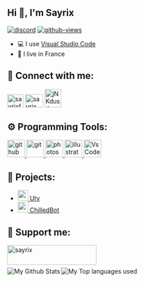 ## Hi 👋, I'm Sayrix


[![discord](https://discordapp.com/api/guilds/592746774171484172/widget.png)](https://discord.gg/VasYV6MEJy) [![github-views](https://komarev.com/ghpvc/?username=sayrix&color=brightgreen)](https://github.com/Sayrix)



- 💻 I use [Visual Studio Code](https://code.visualstudio.com/)
- 🥖 I live in France

## 🔗 Connect with me:
<p align="left">
<a href="https://twitter.com/sayrixfx"><img src="https://i.imgur.com/CuIpv32.png" alt="sayrixfx" width="37" height="30" /></a> 
<a href="https://www.youtube.com/c/sayrix"><img src="https://i.imgur.com/JVFQEu8.png" alt="sayrix" width="41"  height="30" /></a> 
<a href="https://discord.gg/VasYV6MEJy"><img src="https://i.imgur.com/ECp26UF.png" alt="jNKdusJ" width="38" height="42" /></a>
</p>

## ⚙️ Programming Tools:
<p align="left"> <a href="https://github.com/" target="_blank"> <img src="https://raw.githubusercontent.com/coderjojo/coderjojo/master/img/github.svg" alt="github" width="40" height="40"/> </a> <a href="https://git-scm.com/" target="_blank"> <img src="https://www.vectorlogo.zone/logos/git-scm/git-scm-icon.svg" alt="git" width="40" height="40"/> </a> <a href="https://www.photoshop.com/en" target="_blank"> <img src="https://upload.wikimedia.org/wikipedia/commons/a/af/Adobe_Photoshop_CC_icon.svg" alt="photoshop" width="40" height="40"/> </a> <a href="https://www.adobe.com/in/products/illustrator.html" target="_blank"> <img src="https://upload.wikimedia.org/wikipedia/commons/f/fb/Adobe_Illustrator_CC_icon.svg" alt="illustrator" width="40" height="40"/> </a> <a href="https://code.visualstudio.com/" target="_blank"> <img src="https://upload.wikimedia.org/wikipedia/commons/9/9a/Visual_Studio_Code_1.35_icon.svg" alt="VsCode" width="40" height="40"/> </a></p>

## 🚩 Projects:
- [<img src="https://cdn.discordapp.com/avatars/551844135871709184/c3ca2e1f1a87dad01c29ede8ee5ce82e.png?size=512" width="24"/> Uty](https://atom-bot.me)
- [<img src="https://cdn.discordapp.com/avatars/634818840542445580/c95778b878239bfd9f6619984017391c.png?size=512" width="24"/> ChilledBot](https://top.gg/bot/634818840542445580)

## 💎 Support me:
<p><a href="https://www.buymeacoffee.com/sayrix"> <img align="left" src="https://i.imgur.com/85I54N3.png" height="45" width="205" alt="sayrix" /></a></p><br><br><br>
  
<img align="left" alt="My Github Stats" src="https://github-readme-stats.vercel.app/api?username=Sayrix&show_icons=true&hide_border=true" />
<img align="left" alt="My Top languages used" src="https://github-readme-stats.vercel.app/api/top-langs?username=Sayrix&show_icons=true&theme=tokyonight&layout=compact" />
